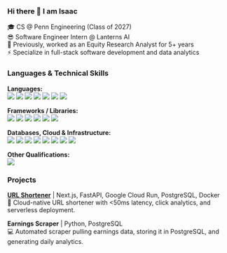 ### Hi there 👋 I am Isaac
🎓 CS @ Penn Engineering (Class of 2027)<br/>
😎 Software Engineer Intern @ Lanterns AI<br/>
🌱 Previously, worked as an Equity Research Analyst for 5+ years<br/>
⚡ Specialize in full-stack software development and data analytics<br/>

### Languages & Technical Skills

**Languages:**  
<img src="https://img.shields.io/badge/-Python-3776ab?style=flat&logo=python&logoColor=white">
<img src="https://img.shields.io/badge/-C-00599c?style=flat&logo=c&logoColor=white">
<img src="https://img.shields.io/badge/-C++-00599c?style=flat&logo=c%2B%2B&logoColor=white">
<img src="https://img.shields.io/badge/-Java-f89820?style=flat&logo=java&logoColor=white">
<img src="https://img.shields.io/badge/-TypeScript-3178c6?style=flat&logo=typescript&logoColor=white">
<img src="https://img.shields.io/badge/-HTML-e34f26?style=flat&logo=html5&logoColor=white">
<img src="https://img.shields.io/badge/-CSS-264de4?style=flat&logo=css3&logoColor=white">

**Frameworks / Libraries:**  
<img src="https://img.shields.io/badge/-FastAPI-009688?style=flat&logo=fastapi&logoColor=white">
<img src="https://img.shields.io/badge/-Flask-000000?style=flat&logo=flask&logoColor=white">
<img src="https://img.shields.io/badge/-Node.js-339933?style=flat&logo=node.js&logoColor=white">
<img src="https://img.shields.io/badge/-React-000000?style=flat&logo=react&logoColor=00c8ff">
<img src="https://img.shields.io/badge/-Next.js-000000?style=flat&logo=nextdotjs&logoColor=white">
<img src="https://img.shields.io/badge/-Bootstrap-563D7C?style=flat&logo=bootstrap&logoColor=white">

**Databases, Cloud & Infrastructure:**  
<img src="https://img.shields.io/badge/-PostgreSQL-336791?style=flat&logo=postgresql&logoColor=white">
<img src="https://img.shields.io/badge/-MongoDB-4DB33D?style=flat&logo=mongodb&logoColor=white">
<img src="https://img.shields.io/badge/-Redis-DC382D?style=flat&logo=redis&logoColor=white">
<img src="https://img.shields.io/badge/-Docker-2496ED?style=flat&logo=docker&logoColor=FFFFFF">
<img src="https://img.shields.io/badge/-Kafka-231f20?style=flat&logo=apachekafka&logoColor=white">
<img src="https://img.shields.io/badge/-Git-F05032?style=flat&logo=git&logoColor=FFFFFF">
<img src="https://img.shields.io/badge/-GitHub%20Actions-2088FF?style=flat&logo=githubactions&logoColor=white">
<img src="https://img.shields.io/badge/-PowerShell-012456?style=flat&logo=powershell&logoColor=white">

**Other Qualifications:**  
<img src="https://img.shields.io/badge/-CFA-0072C6?style=flat&logo=none&logoColor=white">


### Projects

**[URL Shortener](https://url-shortener-frontend-sigma-seven.vercel.app/)** | Next.js, FastAPI, Google Cloud Run, PostgreSQL, Docker  
🔗 Cloud-native URL shortener with <50ms latency, click analytics, and serverless deployment.

**Earnings Scraper** | Python, PostgreSQL  
💻 Automated scraper pulling earnings data, storing it in PostgreSQL, and generating daily analytics.  

